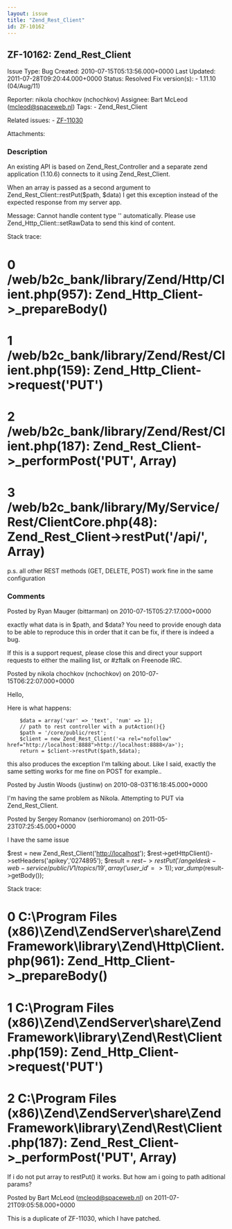 ```yaml
---
layout: issue
title: "Zend_Rest_Client"
id: ZF-10162
---
```


ZF-10162: Zend\_Rest\_Client
----------------------------

 Issue Type: Bug Created: 2010-07-15T05:13:56.000+0000 Last Updated: 2011-07-28T09:20:44.000+0000 Status: Resolved Fix version(s): - 1.11.10 (04/Aug/11)
 
 Reporter:  nikola chochkov (nchochkov)  Assignee:  Bart McLeod (mcleod@spaceweb.nl)  Tags: - Zend\_Rest\_Client
 
 Related issues: - [ZF-11030](/issues/browse/ZF-11030)
 
 Attachments: 
### Description

An existing API is based on Zend\_Rest\_Controller and a separate zend application (1.10.6) connects to it using Zend\_Rest\_Client.

When an array is passed as a second argument to Zend\_Rest\_Client::restPut($path, $data) I get this exception instead of the expected response from my server app.

Message: Cannot handle content type '' automatically. Please use Zend\_Http\_Client::setRawData to send this kind of content.

Stack trace:

0 /web/b2c\_bank/library/Zend/Http/Client.php(957): Zend\_Http\_Client->\_prepareBody()
=======================================================================================

1 /web/b2c\_bank/library/Zend/Rest/Client.php(159): Zend\_Http\_Client->request('PUT')
======================================================================================

2 /web/b2c\_bank/library/Zend/Rest/Client.php(187): Zend\_Rest\_Client->\_performPost('PUT', Array)
===================================================================================================

3 /web/b2c\_bank/library/My/Service/Rest/ClientCore.php(48): Zend\_Rest\_Client->restPut('/api/', Array)
========================================================================================================

p.s. all other REST methods (GET, DELETE, POST) work fine in the same configuration

 

 

### Comments

Posted by Ryan Mauger (bittarman) on 2010-07-15T05:27:17.000+0000

exactly what data is in $path, and $data? You need to provide enough data to be able to reproduce this in order that it can be fix, if there is indeed a bug.

If this is a support request, please close this and direct your support requests to either the mailing list, or #zftalk on Freenode IRC.

 

 

Posted by nikola chochkov (nchochkov) on 2010-07-15T06:22:07.000+0000

Hello,

Here is what happens:

 
        $data = array('var' => 'text', 'num' => 1);
        // path to rest controller with a putAction(){}
        $path = '/core/public/rest';
        $client = new Zend_Rest_Client('<a rel="nofollow" href="http://localhost:8888">http://localhost:8888</a>');
        return = $client->restPut($path,$data);


this also produces the exception I'm talking about. Like I said, exactly the same setting works for me fine on POST for example..

 

 

Posted by Justin Woods (justinw) on 2010-08-03T16:18:45.000+0000

I'm having the same problem as Nikola. Attempting to PUT via Zend\_Rest\_Client.

 

 

Posted by Sergey Romanov (serhioromano) on 2011-05-23T07:25:45.000+0000

I have the same issue

$rest = new Zend\_Rest\_Client('<http://localhost>'); $rest->getHttpClient()->setHeaders('apikey','0274895'); $result = $rest->restPut('/angeldesk-web-service/public/V1/topics/19', array('user\_id' => 1)); var\_dump($result->getBody());

Stack trace:

0 C:\\Program Files (x86)\\Zend\\ZendServer\\share\\ZendFramework\\library\\Zend\\Http\\Client.php(961): Zend\_Http\_Client->\_prepareBody()
============================================================================================================================================

1 C:\\Program Files (x86)\\Zend\\ZendServer\\share\\ZendFramework\\library\\Zend\\Rest\\Client.php(159): Zend\_Http\_Client->request('PUT')
===========================================================================================================================================

2 C:\\Program Files (x86)\\Zend\\ZendServer\\share\\ZendFramework\\library\\Zend\\Rest\\Client.php(187): Zend\_Rest\_Client->\_performPost('PUT', Array)
========================================================================================================================================================

If i do not put array to restPut() it works. But how am i going to path aditional params?

 

 

Posted by Bart McLeod (mcleod@spaceweb.nl) on 2011-07-21T09:05:58.000+0000

This is a duplicate of ZF-11030, which I have patched.

 

 